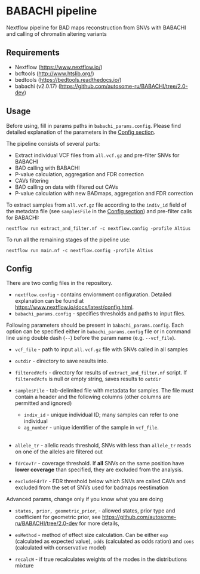 # BABACHI pipeline

Nextflow pipeline for BAD maps reconstruction from SNVs with BABACHI and calling of chromatin altering variants

## Requirements
- Nextflow (https://www.nextflow.io/)
- bcftools (http://www.htslib.org/)
- bedtools (https://bedtools.readthedocs.io/)
- babachi (v2.0.17) (https://github.com/autosome-ru/BABACHI/tree/2.0-dev)



## Usage
Before using, fill in params paths in ```babachi_params.config```. Please find detailed explanation of the parameters in the [Config section](#config).

The pipeline consists of several parts:
- Extract individual VCF files from ```all.vcf.gz``` and pre-filter SNVs for BABACHI
- BAD calling with BABACHI
- P-value calculation, aggregation and FDR correction
- CAVs filtering
- BAD calling on data with filtered out CAVs
- P-value calculation with new BADmaps, aggregation and FDR correction

To extract samples from ```all.vcf.gz``` file according to the ```indiv_id``` field of the metadata file (see ```samplesFile``` in the [Config section](#config)) and pre-filter calls for BABACHI:
```
nextflow run extract_and_filter.nf -c nextflow.config -profile Altius
```

To run all the remaining stages of the pipeline use:
```
nextflow run main.nf -c nextflow.config -profile Altius
```

## Config
There are two config files in the repository.
- ```nextflow.config``` - contains enviornment configuration. Detailed explanation can be found at https://www.nextflow.io/docs/latest/config.html. 
- ```babachi_params.config``` - specifies thresholds and paths to input files.

Following parameters should be present in ```babachi_params.config```. Each option can be specified either in ```babachi_params.config``` file or in command line using double dash (```--```) before the param name (e.g. ```--vcf_file```).
- ```vcf_file``` - path to input ```all.vcf.gz``` file with SNVs called in all samples

- ```outdir``` - directory to save results into.

- ```filteredVcfs``` - directory for results of ```extract_and_filter.nf``` script. If ```filteredVcfs``` is null or empty string, saves results to ```outdir```

- ```samplesFile``` - tab-delimited file with metadata for samples. The file must contain a header and the following columns (other columns are permitted and ignored)
    - ```indiv_id``` - unique individual ID; many samples can refer to one individual
    - ```ag_number``` - unique identifier of the sample in ```vcf_file```.<br><br>

- ```allele_tr``` - allelic reads threshold, SNVs with less than ```allele_tr``` reads on one of the alleles are filtered out

- ```fdrCovTr``` - coverage threshold. If <b>all</b> SNVs on the same position have <b>lower coverage</b> than specified, they are excluded from the analysis.

- ```excludeFdrTr``` - FDR threshold below which SNVs are called CAVs and excluded from the set of SNVs used for badmaps reestimation

Advanced params, change only if you know what you are doing
- ```states, prior, geometric_prior```,  - allowed states, prior type and coefficient for geometric prior, see https://github.com/autosome-ru/BABACHI/tree/2.0-dev for more details,

- ```esMethod``` - method of effect size calculation. Can be either ```exp``` (calculated as expected value), ```odds``` (calculated as odds ration) and ```cons``` (calculated with conservative model)
- ```recalcW``` - if true recalculates weights of the modes in the distributions mixture

